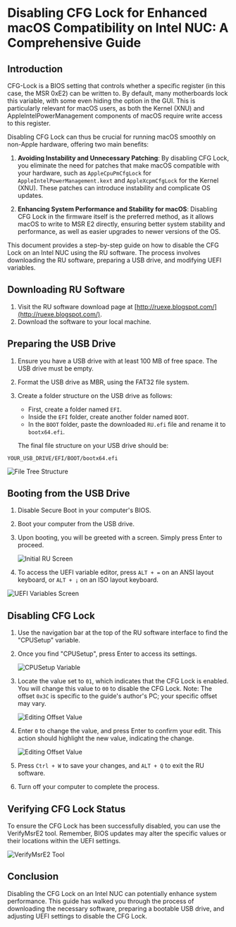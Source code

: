 # Disabling CFG Lock for Enhanced macOS Compatibility on Intel NUC: A Comprehensive Guide

## Introduction

CFG-Lock is a BIOS setting that controls whether a specific register (in this case, the MSR 0xE2) can be written to. By
default, many motherboards lock this variable, with some even hiding the option in the GUI. This is particularly
relevant for macOS users, as both the Kernel (XNU) and AppleIntelPowerManagement components of macOS require write
access to this register.

Disabling CFG Lock can thus be crucial for running macOS smoothly on non-Apple hardware, offering two main benefits:

1. **Avoiding Instability and Unnecessary Patching**: By disabling CFG Lock, you eliminate the need for patches that
   make macOS compatible with your hardware, such as `AppleCpuPmCfgLock` for `AppleIntelPowerManagement.kext`
   and `AppleXcpmCfgLock` for the Kernel (XNU). These patches can introduce instability and complicate OS updates.

2. **Enhancing System Performance and Stability for macOS**: Disabling CFG Lock in the firmware itself is the preferred
   method, as it allows macOS to write to MSR E2 directly, ensuring better system stability and performance, as well as
   easier upgrades to newer versions of the OS.

This document provides a step-by-step guide on how to disable the CFG Lock on an Intel NUC using the RU software. The
process involves downloading the RU software, preparing a USB drive, and modifying UEFI variables.

## Downloading RU Software

1. Visit the RU software download page at [http://ruexe.blogspot.com/](http://ruexe.blogspot.com/).
2. Download the software to your local machine.

## Preparing the USB Drive

1. Ensure you have a USB drive with at least 100 MB of free space. The USB drive must be empty.
2. Format the USB drive as MBR, using the FAT32 file system.
3. Create a folder structure on the USB drive as follows:
    - First, create a folder named `EFI`.
    - Inside the `EFI` folder, create another folder named `BOOT`.
    - In the `BOOT` folder, paste the downloaded `RU.efi` file and rename it to `bootx64.efi`.

   The final file structure on your USB drive should be:

```
YOUR_USB_DRIVE/EFI/BOOT/bootx64.efi
```

![File Tree Structure](assets/usb_folders.png)

## Booting from the USB Drive

1. Disable Secure Boot in your computer's BIOS.

2. Boot your computer from the USB drive.

3. Upon booting, you will be greeted with a screen. Simply press Enter to proceed.

   ![Initial RU Screen](assets/ru_init_screen.bmp)

4. To access the UEFI variable editor, press `ALT + =` on an ANSI layout keyboard, or `ALT + ¡` on an ISO layout
   keyboard.

![UEFI Variables Screen](assets/uefi_variables.bmp)

## Disabling CFG Lock

1. Use the navigation bar at the top of the RU software interface to find the "CPUSetup" variable.

2. Once you find "CPUSetup", press Enter to access its settings.

   ![CPUSetup Variable](assets/uefi_variables_cpu_setup.bmp)

3. Locate the value set to `01`, which indicates that the CFG Lock is enabled. You will change this value to `00` to
   disable the CFG Lock. Note: The offset `0x3C` is specific to the guide's author's PC; your specific offset may vary.

   ![Editing Offset Value](assets/offset_before.bmp)

4. Enter `0` to change the value, and press Enter to confirm your edit. This action should highlight the new value,
   indicating the change.

   ![Editing Offset Value](assets/offset_after.bmp)

5. Press `Ctrl + W` to save your changes, and `ALT + Q` to exit the RU software.

6. Turn off your computer to complete the process.

## Verifying CFG Lock Status

To ensure the CFG Lock has been successfully disabled, you can use the VerifyMsrE2 tool. Remember, BIOS updates may
alter the specific values or their locations within the UEFI settings.

![VerifyMsrE2 Tool](assets/VerifyMsrE2_tool.png)

## Conclusion

Disabling the CFG Lock on an Intel NUC can potentially enhance system performance. This guide has walked you through the
process of downloading the necessary software, preparing a bootable USB drive, and adjusting UEFI settings to disable
the CFG Lock.
